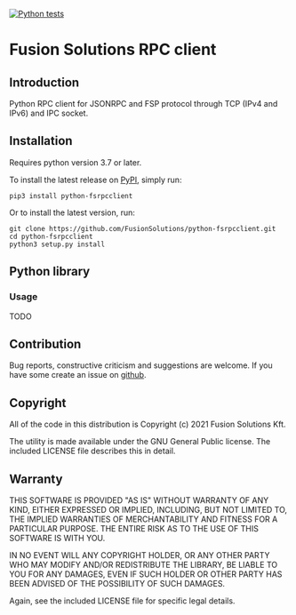 [![Python tests](https://github.com/FusionSolutions/python-fsrpcclient/actions/workflows/python-package.yml/badge.svg?branch=main)](https://github.com/FusionSolutions/python-fsrpcclient/actions/workflows/python-package.yml)
# Fusion Solutions RPC client

## Introduction

Python RPC client for JSONRPC and FSP protocol through TCP (IPv4 and IPv6) and IPC socket.

## Installation

Requires python version 3.7 or later.

To install the latest release on [PyPI](https://pypi.org/project/python-fsrpcclient/),
simply run:

```shell
pip3 install python-fsrpcclient
```

Or to install the latest version, run:

```shell
git clone https://github.com/FusionSolutions/python-fsrpcclient.git
cd python-fsrpcclient
python3 setup.py install
```

## Python library

### Usage

TODO

## Contribution

Bug reports, constructive criticism and suggestions are welcome. If you have some create an issue on [github](https://github.com/FusionSolutions/python-fsrpcclient/issues).

## Copyright

All of the code in this distribution is Copyright (c) 2021 Fusion Solutions Kft.

The utility is made available under the GNU General Public license. The included LICENSE file describes this in detail.

## Warranty

THIS SOFTWARE IS PROVIDED "AS IS" WITHOUT WARRANTY OF ANY KIND, EITHER EXPRESSED OR IMPLIED, INCLUDING, BUT NOT LIMITED TO, THE IMPLIED WARRANTIES OF MERCHANTABILITY AND FITNESS FOR A PARTICULAR PURPOSE. THE ENTIRE RISK AS TO THE USE OF THIS SOFTWARE IS WITH YOU.

IN NO EVENT WILL ANY COPYRIGHT HOLDER, OR ANY OTHER PARTY WHO MAY MODIFY AND/OR REDISTRIBUTE THE LIBRARY, BE LIABLE TO YOU FOR ANY DAMAGES, EVEN IF SUCH HOLDER OR OTHER PARTY HAS BEEN ADVISED OF THE POSSIBILITY OF SUCH DAMAGES.

Again, see the included LICENSE file for specific legal details.
